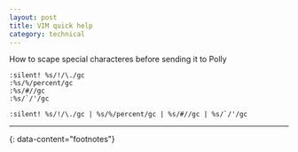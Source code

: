```yaml
---
layout: post
title: VIM quick help
category: technical
---
```


How to scape special characteres before sending it to Polly

```vim
:silent! %s/!/\./gc
:%s/%/percent/gc
:%s/#//gc
:%s/`/'/gc
```

```vim
:silent! %s/!/\./gc | %s/%/percent/gc | %s/#//gc | %s/`/'/gc
```

---
{: data-content="footnotes"}

[^1]: none
